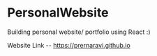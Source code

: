 # PersonalWebsite
Building personal website/ portfolio using React :) 

Website Link -- https://prernaravi.github.io
